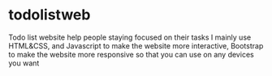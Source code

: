# todolistweb
Todo list website help people staying focused on their tasks
I mainly use HTML&CSS, and Javascript to make the website more interactive, Bootstrap to make the website more responsive so that you can use on any devices you want
